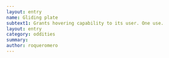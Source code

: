 ```yaml
---
layout: entry 
name: Gliding plate
subtext1: Grants hovering capability to its user. One use.
layout: entry
category: oddities
summary: 
author: roqueromero
---
```

